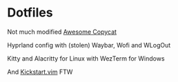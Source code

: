# Dotfiles

Not much modified [Awesome Copycat](https://github.com/lcpz/awesome-copycats)

Hyprland config with (stolen) Waybar, Wofi and WLogOut

Kitty and Alacritty for Linux with WezTerm for Windows

And [Kickstart.vim](https://github.com/nvim-lua/kickstart.nvim) FTW
